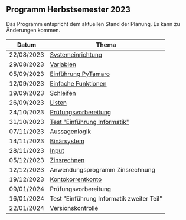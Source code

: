 ## Programm Herbstsemester 2023

Das Programm entspricht dem aktuellen Stand der Planung. Es kann zu
Änderungen kommen.

| Datum | Thema |
| ----- | ----- |
| 22/08/2023 | [Systemeinrichtung](../230822/01_grundeinrichtung.md) |         
| 29/08/2023 | [Variablen](../230829/02_variablen.md)	      |             
| 05/09/2023 | [Einführung PyTamaro](../230905/pytamaro.md) |	       
| 12/09/2023 | [Einfache Funktionen](../230912/funktionen.md)	|       
| 19/09/2023 | [Schleifen](../230919/schleifen.md)	 |      
| 26/09/2023 | [Listen](../230926/listen.md) |	
| 24/10/2023 | [Prüfungsvorbereitung](../231024/pruefungsbedingungen.md) |
| 31/10/2023 | [Test "Einführung Informatik"](https://nbviewer.org/github/I-gW-23-27/Skript/blob/main/docs/231031/Musterloesung.ipynb) |
| 07/11/2023 | [Aussagenlogik](../231107/231107_logik.md)	   |
| 14/11/2023 | [Binärsystem](../231114/binaersystem.md)	           |
| 28/11/2023 |  [Input](../231128/input_intro.md)          |   
| 05/12/2023 | 	[Zinsrechnen](../231204/zinsrechnen.md)	               |
| 12/12/2023 | Anwendungsprogramm Zinsrechnung	|
| 19/12/2023 | [Kontokorrentkonto](../231219/oop.md)	|
| 09/01/2024 | Prüfungsvorbereitung	|
| 16/01/2024 | Test "Einführung Informatik zweiter Teil" |	
| 22/01/2024 | [Versionskontrolle](../240123/git_und_github.md) |
